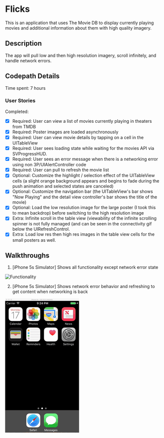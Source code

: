 # Flicks

This is an application that uses The Movie DB to display currently playing movies and additional information about them with high quality imagery.

## Description

The app will pull low and then high resolution imagery, scroll infinitely, and handle network errors.

## Codepath Details

Time spent: 7 hours

### User Stories

Completed:

* [x] Required: User can view a list of movies currently playing in theaters from TMDB
* [x] Required: Poster images are loaded asynchronously
* [x] Required: User can view movie details by tapping on a cell in the UITableView
* [x] Required: User sees loading state while waiting for the movies API via SVProgressHUD.
* [x] Required: User sees an error message when there is a networking error using non 3P/UIAlertController code
* [x] Required: User can pull to refresh the movie list
* [x] Optional: Customize the highlight / selection effect of the UITableView cells (a slight orange background appears and begins to fade during the push animation and selected states are canceled)
* [x] Optional: Customize the navigation bar (the UITableView's bar shows "Now Playing" and the detail view controller's bar shows the title of the movie)
* [x] Optional: Load the low resolution image for the large poster (I took this to mean backdrop) before switching to the high resolution image
* [x] Extra: Infinite scroll in the table view (viewability of the infinite scrolling spinner is not fully managed (and can be seen in the connectivity gif below the UIRefreshControl.
* [x] Extra: Load low res then high res images in the table view cells for the small posters as well.

## Walkthroughs

1. [iPhone 5s Simulator] Shows all functionality except network error state

  ![Functionality](Functionality.gif)

2. [iPhone 5s Simulator] Shows network error behavior and refreshing to get content when networking is back
 
  ![Connectivity](Connectivity.gif)
